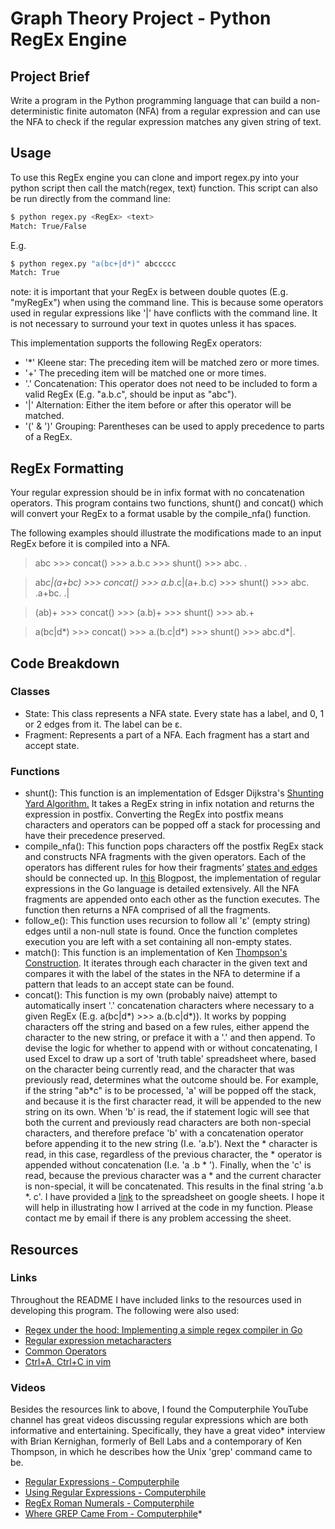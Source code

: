# Graph Theory Project - Python RegEx Engine

## Project Brief
Write a program in the Python programming language that can build a non-deterministic finite automaton (NFA) from a regular expression and can use the NFA to check if the regular expression matches any given string of text.  

## Usage
To use this RegEx engine you can clone and import regex.py into your python script then call the match(regex, text) function. This script can also be run directly from the command line:  

```sh
$ python regex.py <RegEx> <text>
Match: True/False
```

E.g.
```sh
$ python regex.py "a(bc+|d*)" abccccc
Match: True
```
note: it is important that your RegEx is between double quotes (E.g. "myRegEx") when using the command line. This is because some operators used in regular expressions like '|' have conflicts with the command line. It is not necessary to surround your text in quotes unless it has spaces.

This implementation supports the following RegEx operators:
- '*' Kleene star: The preceding item will be matched zero or more times.
- '+' The preceding item will be matched one or more times.
- '.' Concatenation: This operator does not need to be included to form a valid RegEx (E.g. "a.b.c", should be input as "abc").
- '|' Alternation: Either the item before or after this operator will be matched.
- '(' & ')' Grouping: Parentheses can be used to apply precedence to parts of a RegEx.

## RegEx Formatting
Your regular expression should be in infix format with no concatenation operators. This program contains two functions, shunt() and concat() which will convert your RegEx to a format usable by the compile_nfa() function.

The following examples should illustrate the modifications made to an input RegEx before it is compiled into a NFA.

>abc >>> concat() >>> a.b.c >>> shunt() >>> abc. . 

>ab*c|(a+bc) >>> concat() >>> a.b*.c|(a+.b.c) >>> shunt() >>> abc. .a+bc. .|

>(ab)+ >>> concat() >>> (a.b)+ >>> shunt() >>> ab.+

>a(bc|d*) >>> concat() >>> a.(b.c|d*) >>> shunt() >>> abc.d*|.

## Code Breakdown
### Classes
- State: This class represents a NFA state. Every state has a label, and 0, 1 or 2 edges from it. The label can be ε.
- Fragment: Represents a part of a NFA. Each fragment has a start and accept state.

### Functions
- shunt(): This function is an implementation of Edsger Dijkstra's  [Shunting Yard Algorithm.](http://mathcenter.oxford.emory.edu/site/cs171/shuntingYardAlgorithm/) It takes a RegEx string in infix notation and returns the expression in postfix. Converting the RegEx into postfix means characters and operators can be popped off a stack for processing and have their precedence preserved.
- compile_nfa(): This function pops characters off the postfix RegEx stack and constructs NFA fragments with the given operators. Each of the operators has different rules for how their fragments’ [states and edges](https://miro.medium.com/max/1216/1*DY9OhfFJzJC_ocyZPTqmeQ.png) should be connected up. In [this](https://medium.com/@phanindramoganti/regex-under-the-hood-implementing-a-simple-regex-compiler-in-go-ef2af5c6079) Blogpost, the implementation of regular expressions in the Go language is detailed extensively. All the NFA fragments are appended onto each other as the function executes. The function then returns a NFA comprised of all the fragments.   
-  follow_e(): This function uses recursion to follow all 'ε' (empty string) edges until a non-null state is found. Once the function completes execution you are left with a set containing all non-empty states.
-  match(): This function is an implementation of Ken [Thompson's Construction](https://en.wikipedia.org/wiki/Thompson%27s_construction). It iterates through each character in the given text and compares it with the label of the states in the NFA to determine if a pattern that leads to an accept state can be found.
- concat(): This function is my own (probably naive) attempt to automatically insert '.' concatenation characters where necessary to a given RegEx (E.g. a(bc|d*) >>> a.(b.c|d*)). It works by popping characters off the string and based on a few rules, either append the character to the new string, or preface it with a '.' and then append. To devise the logic for whether to append with or without concatenating, I used Excel to draw up a sort of 'truth table' spreadsheet where, based on the character being currently read, and the character that was previously read, determines what the outcome should be. For example, if the string "ab*c" is to be processed, 'a' will be popped off the stack, and because it is the first character read, it will be appended to the new string on its own. When 'b' is read, the if statement logic will see that both the current and previously read characters are both non-special characters, and therefore preface 'b' with a concatenation operator before appending it to the new string (I.e. 'a.b'). Next the * character is read, in this case, regardless of the previous character, the * operator is appended without concatenation (I.e. 'a .b * '). Finally, when the 'c' is read, because the previous character was a * and the current character is non-special, it will be concatenated. This results in the final string 'a.b *. c'. I have provided a [link](https://docs.google.com/spreadsheets/d/1f7rVm_3zULyT2payz8z5QDAsHX-VyFitZLPphWPj8Wc/edit#gid=0) to the spreadsheet on google sheets. I hope it will help in illustrating how I arrived at the code in my function. Please contact me by email if there is any problem accessing the sheet.

## Resources
### Links
Throughout the README I have included links to the resources used in developing this program. The following were also used: 
- [Regex under the hood: Implementing a simple regex compiler in Go](https://medium.com/@phanindramoganti/regex-under-the-hood-implementing-a-simple-regex-compiler-in-go-ef2af5c6079)
- [Regular expression metacharacters](https://linux.die.net/Bash-Beginners-Guide/sect_04_01.html)
- [Common Operators](http://web.mit.edu/gnu/doc/html/regex_3.html)
- [Ctrl+A, Ctrl+C in vim](https://stackoverflow.com/a/25365189)

### Videos
Besides the resources link to above, I found the Computerphile YouTube channel has great videos discussing regular expressions which are both informative and entertaining. Specifically, they have a great video* interview with Brian Kernighan, formerly of Bell Labs and a contemporary of Ken Thompson, in which he describes how the Unix 'grep' command came to be.
- [Regular Expressions - Computerphile](https://www.youtube.com/watch?v=528Jc3q86F8)
- [Using Regular Expressions - Computerphile](https://www.youtube.com/watch?v=6gddK-cOxYc)
- [RegEx Roman Numerals - Computerphile](https://www.youtube.com/watch?v=M3x5Z3iIoSU)
- [Where GREP Came From - Computerphile](https://www.youtube.com/watch?v=NTfOnGZUZDk)*

    
    
    
    
    
    
    
    
 
    
    

